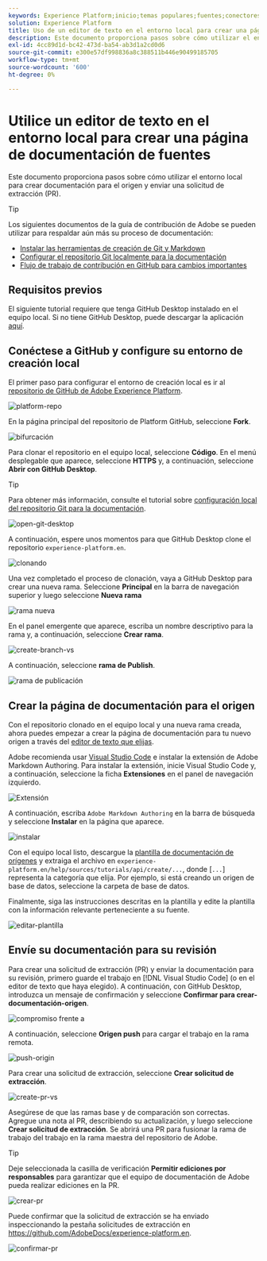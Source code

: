 ```yaml
---
keywords: Experience Platform;inicio;temas populares;fuentes;conectores;conectores de origen;sdk de fuentes;sdk;SDK
solution: Experience Platform
title: Uso de un editor de texto en el entorno local para crear una página de documentación de orígenes
description: Este documento proporciona pasos sobre cómo utilizar el entorno local para crear documentación para el origen y enviar una solicitud de extracción (PR).
exl-id: 4cc89d1d-bc42-473d-ba54-ab3d1a2cd0d6
source-git-commit: e300e57df998836a8c388511b446e90499185705
workflow-type: tm+mt
source-wordcount: '600'
ht-degree: 0%

---
```


# Utilice un editor de texto en el entorno local para crear una página de documentación de fuentes

Este documento proporciona pasos sobre cómo utilizar el entorno local para crear documentación para el origen y enviar una solicitud de extracción (PR).

>[!TIP]
>
>Los siguientes documentos de la guía de contribución de Adobe se pueden utilizar para respaldar aún más su proceso de documentación: <ul><li>[Instalar las herramientas de creación de Git y Markdown](https://experienceleague.adobe.com/docs/contributor/contributor-guide/setup/install-tools.html)</li><li>[Configurar el repositorio Git localmente para la documentación](https://experienceleague.adobe.com/docs/contributor/contributor-guide/setup/local-repo.html)</li><li>[Flujo de trabajo de contribución en GitHub para cambios importantes](https://experienceleague.adobe.com/docs/contributor/contributor-guide/setup/full-workflow.html)</li></ul>

## Requisitos previos

El siguiente tutorial requiere que tenga GitHub Desktop instalado en el equipo local. Si no tiene GitHub Desktop, puede descargar la aplicación [aquí](https://desktop.github.com/).

## Conéctese a GitHub y configure su entorno de creación local

El primer paso para configurar el entorno de creación local es ir al [repositorio de GitHub de Adobe Experience Platform](https://github.com/AdobeDocs/experience-platform.es).

![platform-repo](../assets/platform-repo.png)

En la página principal del repositorio de Platform GitHub, seleccione **Fork**.

![bifurcación](../assets/fork.png)

Para clonar el repositorio en el equipo local, seleccione **Código**. En el menú desplegable que aparece, seleccione **HTTPS** y, a continuación, seleccione **Abrir con GitHub Desktop**.

>[!TIP]
>
>Para obtener más información, consulte el tutorial sobre [configuración local del repositorio Git para la documentación](https://experienceleague.adobe.com/docs/contributor/contributor-guide/setup/local-repo.html#create-a-local-clone-of-the-repository).

![open-git-desktop](../assets/open-git-desktop.png)

A continuación, espere unos momentos para que GitHub Desktop clone el repositorio `experience-platform.en`.

![clonando](../assets/cloning.png)

Una vez completado el proceso de clonación, vaya a GitHub Desktop para crear una nueva rama. Seleccione **Principal** en la barra de navegación superior y luego seleccione **Nueva rama**

![rama nueva](../assets/new-branch.png)

En el panel emergente que aparece, escriba un nombre descriptivo para la rama y, a continuación, seleccione **Crear rama**.

![create-branch-vs](../assets/create-branch-vs.png)

A continuación, seleccione **rama de Publish**.

![rama de publicación](../assets/publish-branch.png)

## Crear la página de documentación para el origen

Con el repositorio clonado en el equipo local y una nueva rama creada, ahora puedes empezar a crear la página de documentación para tu nuevo origen a través del [editor de texto que elijas](https://experienceleague.adobe.com/docs/contributor/contributor-guide/setup/install-tools.html#understand-markdown-editors).

Adobe recomienda usar [Visual Studio Code](https://code.visualstudio.com/) e instalar la extensión de Adobe Markdown Authoring. Para instalar la extensión, inicie Visual Studio Code y, a continuación, seleccione la ficha **Extensiones** en el panel de navegación izquierdo.

![ Extensión](../assets/extension.png)

A continuación, escriba `Adobe Markdown Authoring` en la barra de búsqueda y seleccione **Instalar** en la página que aparece.

![instalar](../assets/install.png)

Con el equipo local listo, descargue la [plantilla de documentación de orígenes](../assets/api-template.zip) y extraiga el archivo en `experience-platform.en/help/sources/tutorials/api/create/...`, donde [`...`] representa la categoría que elija. Por ejemplo, si está creando un origen de base de datos, seleccione la carpeta de base de datos.

Finalmente, siga las instrucciones descritas en la plantilla y edite la plantilla con la información relevante perteneciente a su fuente.

![editar-plantilla](../assets/edit-template.png)

## Envíe su documentación para su revisión

Para crear una solicitud de extracción (PR) y enviar la documentación para su revisión, primero guarde el trabajo en [!DNL Visual Studio Code] (o en el editor de texto que haya elegido). A continuación, con GitHub Desktop, introduzca un mensaje de confirmación y seleccione **Confirmar para crear-documentación-origen**.

![compromiso frente a](../assets/commit-vs.png)

A continuación, seleccione **Origen push** para cargar el trabajo en la rama remota.

![push-origin](../assets/push-origin.png)

Para crear una solicitud de extracción, seleccione **Crear solicitud de extracción**.

![create-pr-vs](../assets/create-pr-vs.png)

Asegúrese de que las ramas base y de comparación son correctas. Agregue una nota al PR, describiendo su actualización, y luego seleccione **Crear solicitud de extracción**. Se abrirá una PR para fusionar la rama de trabajo del trabajo en la rama maestra del repositorio de Adobe.

>[!TIP]
>
>Deje seleccionada la casilla de verificación **Permitir ediciones por responsables** para garantizar que el equipo de documentación de Adobe pueda realizar ediciones en la PR.

![crear-pr](../assets/create-pr.png)

Puede confirmar que la solicitud de extracción se ha enviado inspeccionando la pestaña solicitudes de extracción en https://github.com/AdobeDocs/experience-platform.en.

![confirmar-pr](../assets/confirm-pr.png)
